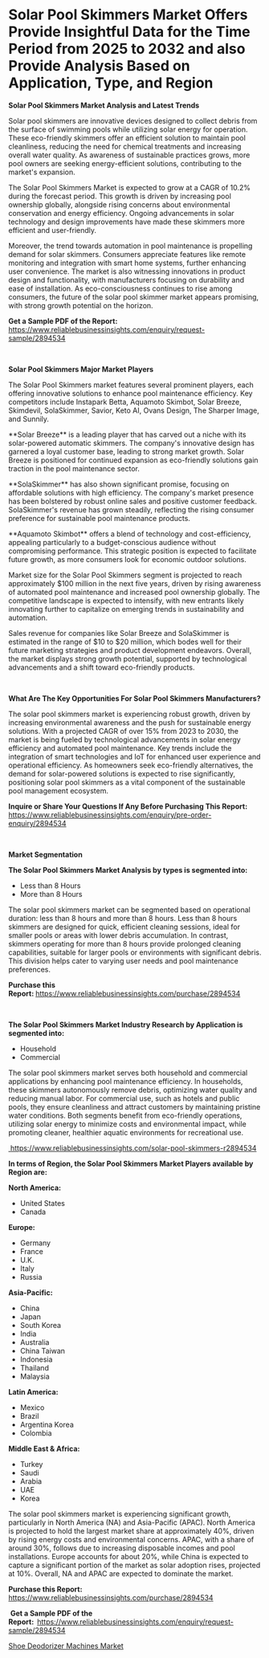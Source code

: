<p><h1>Solar Pool Skimmers Market Offers Provide Insightful Data for the Time Period from 2025 to 2032 and also Provide Analysis Based on Application, Type, and Region</h1></p><p><strong>Solar Pool Skimmers Market Analysis and Latest Trends</strong></p>
<p><p>Solar pool skimmers are innovative devices designed to collect debris from the surface of swimming pools while utilizing solar energy for operation. These eco-friendly skimmers offer an efficient solution to maintain pool cleanliness, reducing the need for chemical treatments and increasing overall water quality. As awareness of sustainable practices grows, more pool owners are seeking energy-efficient solutions, contributing to the market's expansion.</p><p>The Solar Pool Skimmers Market is expected to grow at a CAGR of 10.2% during the forecast period. This growth is driven by increasing pool ownership globally, alongside rising concerns about environmental conservation and energy efficiency. Ongoing advancements in solar technology and design improvements have made these skimmers more efficient and user-friendly.</p><p>Moreover, the trend towards automation in pool maintenance is propelling demand for solar skimmers. Consumers appreciate features like remote monitoring and integration with smart home systems, further enhancing user convenience. The market is also witnessing innovations in product design and functionality, with manufacturers focusing on durability and ease of installation. As eco-consciousness continues to rise among consumers, the future of the solar pool skimmer market appears promising, with strong growth potential on the horizon.</p></p>
<p><strong>Get a Sample PDF of the Report:&nbsp;</strong> <a href="https://www.reliablebusinessinsights.com/enquiry/request-sample/2894534?utm_campaign=2215&utm_medium=2&utm_source=Github&utm_content=ia&utm_term=15032025&utm_id=solar-pool-skimmers">https://www.reliablebusinessinsights.com/enquiry/request-sample/2894534</a></p>
<p>&nbsp;</p>
<p><strong>Solar Pool Skimmers Major Market Players</strong></p>
<p><p>The Solar Pool Skimmers market features several prominent players, each offering innovative solutions to enhance pool maintenance efficiency. Key competitors include Instapark Betta, Aquamoto Skimbot, Solar Breeze, Skimdevil, SolaSkimmer, Savior, Keto AI, Ovans Design, The Sharper Image, and Sunnily.</p><p>**Solar Breeze** is a leading player that has carved out a niche with its solar-powered automatic skimmers. The company's innovative design has garnered a loyal customer base, leading to strong market growth. Solar Breeze is positioned for continued expansion as eco-friendly solutions gain traction in the pool maintenance sector.</p><p>**SolaSkimmer** has also shown significant promise, focusing on affordable solutions with high efficiency. The company's market presence has been bolstered by robust online sales and positive customer feedback. SolaSkimmer's revenue has grown steadily, reflecting the rising consumer preference for sustainable pool maintenance products.</p><p>**Aquamoto Skimbot** offers a blend of technology and cost-efficiency, appealing particularly to a budget-conscious audience without compromising performance. This strategic position is expected to facilitate future growth, as more consumers look for economic outdoor solutions.</p><p>Market size for the Solar Pool Skimmers segment is projected to reach approximately $100 million in the next five years, driven by rising awareness of automated pool maintenance and increased pool ownership globally. The competitive landscape is expected to intensify, with new entrants likely innovating further to capitalize on emerging trends in sustainability and automation.</p><p>Sales revenue for companies like Solar Breeze and SolaSkimmer is estimated in the range of $10 to $20 million, which bodes well for their future marketing strategies and product development endeavors. Overall, the market displays strong growth potential, supported by technological advancements and a shift toward eco-friendly products.</p></p>
<p>&nbsp;</p>
<p><strong>What Are The Key Opportunities For Solar Pool Skimmers Manufacturers?</strong></p>
<p><p>The solar pool skimmers market is experiencing robust growth, driven by increasing environmental awareness and the push for sustainable energy solutions. With a projected CAGR of over 15% from 2023 to 2030, the market is being fueled by technological advancements in solar energy efficiency and automated pool maintenance. Key trends include the integration of smart technologies and IoT for enhanced user experience and operational efficiency. As homeowners seek eco-friendly alternatives, the demand for solar-powered solutions is expected to rise significantly, positioning solar pool skimmers as a vital component of the sustainable pool management ecosystem.</p></p>
<p><strong>Inquire or Share Your Questions If Any Before Purchasing This Report:</strong> <a href="https://www.reliablebusinessinsights.com/enquiry/pre-order-enquiry/2894534?utm_campaign=2215&utm_medium=2&utm_source=Github&utm_content=ia&utm_term=15032025&utm_id=solar-pool-skimmers">https://www.reliablebusinessinsights.com/enquiry/pre-order-enquiry/2894534</a></p>
<p>&nbsp;</p>
<p><strong>Market Segmentation</strong></p>
<p><strong>The Solar Pool Skimmers Market Analysis by types is segmented into:</strong></p>
<p><ul><li>Less than 8 Hours</li><li>More than 8 Hours</li></ul></p>
<p><p>The solar pool skimmers market can be segmented based on operational duration: less than 8 hours and more than 8 hours. Less than 8 hours skimmers are designed for quick, efficient cleaning sessions, ideal for smaller pools or areas with lower debris accumulation. In contrast, skimmers operating for more than 8 hours provide prolonged cleaning capabilities, suitable for larger pools or environments with significant debris. This division helps cater to varying user needs and pool maintenance preferences.</p></p>
<p><strong>Purchase this Report:&nbsp;</strong><a href="https://www.reliablebusinessinsights.com/purchase/2894534?utm_campaign=2215&utm_medium=2&utm_source=Github&utm_content=ia&utm_term=15032025&utm_id=solar-pool-skimmers">https://www.reliablebusinessinsights.com/purchase/2894534</a></p>
<p>&nbsp;</p>
<p><strong>The Solar Pool Skimmers Market Industry Research by Application is segmented into:</strong></p>
<p><ul><li>Household</li><li>Commercial</li></ul></p>
<p><p>The solar pool skimmers market serves both household and commercial applications by enhancing pool maintenance efficiency. In households, these skimmers autonomously remove debris, optimizing water quality and reducing manual labor. For commercial use, such as hotels and public pools, they ensure cleanliness and attract customers by maintaining pristine water conditions. Both segments benefit from eco-friendly operations, utilizing solar energy to minimize costs and environmental impact, while promoting cleaner, healthier aquatic environments for recreational use.</p></p>
<p><a href="https://www.reliablebusinessinsights.com/solar-pool-skimmers-r2894534?utm_campaign=2215&utm_medium=2&utm_source=Github&utm_content=ia&utm_term=15032025&utm_id=solar-pool-skimmers">&nbsp;https://www.reliablebusinessinsights.com/solar-pool-skimmers-r2894534</a></p>
<p><strong>In terms of Region, the Solar Pool Skimmers Market Players available by Region are:</strong></p>
<p>
    <p> <strong> North America: </strong>
        <ul>
            <li>United States</li>
            <li>Canada</li>
        </ul>
        </p> 
    <p> <strong> Europe: </strong>
        <ul>
            <li>Germany</li>
            <li>France</li>
            <li>U.K.</li>
            <li>Italy</li>
            <li>Russia</li>
        </ul>
        </p> 
    <p> <strong> Asia-Pacific: </strong>
        <ul>
            <li>China</li>
            <li>Japan</li>
            <li>South Korea</li>
            <li>India</li>
            <li>Australia</li>
            <li>China Taiwan</li>
            <li>Indonesia</li>
            <li>Thailand</li>
            <li>Malaysia</li>
        </ul>
        </p> 
    <p> <strong> Latin America: </strong>
        <ul>
            <li>Mexico</li>
            <li>Brazil</li>
            <li>Argentina Korea</li>
            <li>Colombia</li>
        </ul>
        </p> 
    <p> <strong> Middle East & Africa: </strong>
        <ul>
            <li>Turkey</li>
            <li>Saudi</li>
            <li>Arabia</li>
            <li>UAE</li>
            <li>Korea</li>
        </ul>
    </p>
    </p>
<p><p>The solar pool skimmers market is experiencing significant growth, particularly in North America (NA) and Asia-Pacific (APAC). North America is projected to hold the largest market share at approximately 40%, driven by rising energy costs and environmental concerns. APAC, with a share of around 30%, follows due to increasing disposable incomes and pool installations. Europe accounts for about 20%, while China is expected to capture a significant portion of the market as solar adoption rises, projected at 10%. Overall, NA and APAC are expected to dominate the market.</p></p>
<p><strong>Purchase this Report: </strong><a href="https://www.reliablebusinessinsights.com/purchase/2894534?utm_campaign=2215&utm_medium=2&utm_source=Github&utm_content=ia&utm_term=15032025&utm_id=solar-pool-skimmers">https://www.reliablebusinessinsights.com/purchase/2894534</a></p>
<p>&nbsp;<strong>Get a Sample PDF of the Report:&nbsp;&nbsp;</strong><a href="https://www.reliablebusinessinsights.com/enquiry/request-sample/2894534?utm_campaign=2215&utm_medium=2&utm_source=Github&utm_content=ia&utm_term=15032025&utm_id=solar-pool-skimmers">https://www.reliablebusinessinsights.com/enquiry/request-sample/2894534</a></p>
<p><strong></strong></p>
<p><p><a href="https://github.com/hgf64gh/Market-Research-Report-List-1/blob/main/shoe-deodorizer-machines-market.md?utm_campaign=2215&utm_medium=2&utm_source=Github&utm_content=ia&utm_term=15032025&utm_id=solar-pool-skimmers">Shoe Deodorizer Machines Market</a></p></p>
